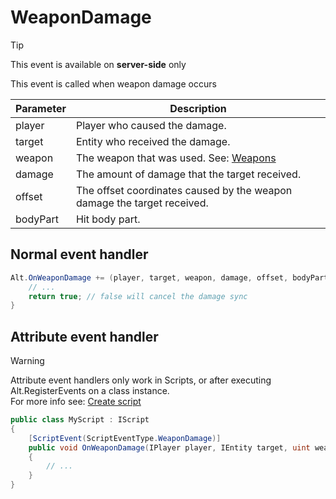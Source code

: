 # WeaponDamage

> [!TIP]
> This event is available on **server-side** only<br>

This event is called when weapon damage occurs

| Parameter | Description                                                                                                                         |
| --------- | ----------------------------------------------------------------------------------------------------------------------------------- |
| player    | Player who caused the damage.                                                                                                       |
| target    | Entity who received the damage.                                                                                                     |
| weapon    | The weapon that was used. See: [Weapons](https://github.com/FabianTerhorst/coreclr-module/blob/master/api/AltV.Net/Data/Weapons.cs) |
| damage    | The amount of damage that the target received.                                                                                      |
| offset    | The offset coordinates caused by the weapon damage the target received.                                                             |
| bodyPart  | Hit body part.                                                                                                                      |

## Normal event handler

```csharp
Alt.OnWeaponDamage += (player, target, weapon, damage, offset, bodyPart) => {
    // ...
    return true; // false will cancel the damage sync
}
```

## Attribute event handler

> [!WARNING]
> Attribute event handlers only work in Scripts, or after executing Alt.RegisterEvents on a class instance.<br>
> For more info see: [Create script](../getting-started/create-script.md)

```csharp
public class MyScript : IScript
{
    [ScriptEvent(ScriptEventType.WeaponDamage)]
    public void OnWeaponDamage(IPlayer player, IEntity target, uint weapon, ushort damage, Position offset, BodyPart bodyPart)
    {
        // ...
    }
}
```
